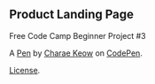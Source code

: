 Product Landing Page
--------------------
Free Code Camp Beginner Project #3

A [Pen](https://codepen.io/charae-keow/pen/VBMrEz) by [Charae Keow](https://codepen.io/charae-keow) on [CodePen](https://codepen.io).

[License](https://codepen.io/charae-keow/pen/VBMrEz/license).